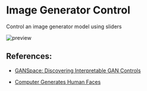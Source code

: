 # Image Generator Control

Control an image generator model using sliders

![preview](https://github.com/pitzer42/img_gen_control/blob/master/preview.jpg?raw=true)

## References:

* [GANSpace: Discovering Interpretable GAN Controls](https://arxiv.org/abs/2004.02546)

* [Computer Generates Human Faces](https://youtu.be/4VAkrUNLKSo)
